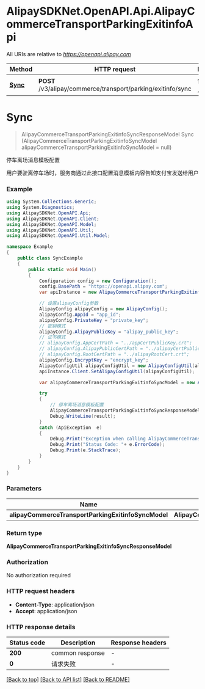 # AlipaySDKNet.OpenAPI.Api.AlipayCommerceTransportParkingExitinfoApi

All URIs are relative to *https://openapi.alipay.com*

Method | HTTP request | Description
------------- | ------------- | -------------
[**Sync**](AlipayCommerceTransportParkingExitinfoApi.md#sync) | **POST** /v3/alipay/commerce/transport/parking/exitinfo/sync | 停车离场消息模板配置


<a name="sync"></a>
# **Sync**
> AlipayCommerceTransportParkingExitinfoSyncResponseModel Sync (AlipayCommerceTransportParkingExitinfoSyncModel alipayCommerceTransportParkingExitinfoSyncModel = null)

停车离场消息模板配置

用户要驶离停车场时，服务商通过此接口配置消息模板内容告知支付宝发送给用户

### Example
```csharp
using System.Collections.Generic;
using System.Diagnostics;
using AlipaySDKNet.OpenAPI.Api;
using AlipaySDKNet.OpenAPI.Client;
using AlipaySDKNet.OpenAPI.Model;
using AlipaySDKNet.OpenAPI.Util;
using AlipaySDKNet.OpenAPI.Util.Model;

namespace Example
{
    public class SyncExample
    {
        public static void Main()
        {
            Configuration config = new Configuration();
            config.BasePath = "https://openapi.alipay.com";
            var apiInstance = new AlipayCommerceTransportParkingExitinfoApi(config);

            // 设置alipayConfig参数
            AlipayConfig alipayConfig = new AlipayConfig();
            alipayConfig.AppId = "app_id";
            alipayConfig.PrivateKey = "private_key";
            // 密钥模式
            alipayConfig.AlipayPublicKey = "alipay_public_key";
            // 证书模式
            // alipayConfig.AppCertPath = "../appCertPublicKey.crt";
            // alipayConfig.AlipayPublicCertPath = "../alipayCertPublicKey_RSA2.crt";
            // alipayConfig.RootCertPath = "../alipayRootCert.crt";
            alipayConfig.EncryptKey = "encrypt_key";
            AlipayConfigUtil alipayConfigUtil = new AlipayConfigUtil(alipayConfig);
            apiInstance.Client.SetAlipayConfigUtil(alipayConfigUtil);

            var alipayCommerceTransportParkingExitinfoSyncModel = new AlipayCommerceTransportParkingExitinfoSyncModel(); // AlipayCommerceTransportParkingExitinfoSyncModel |  (optional) 

            try
            {
                // 停车离场消息模板配置
                AlipayCommerceTransportParkingExitinfoSyncResponseModel result = apiInstance.Sync(alipayCommerceTransportParkingExitinfoSyncModel);
                Debug.WriteLine(result);
            }
            catch (ApiException  e)
            {
                Debug.Print("Exception when calling AlipayCommerceTransportParkingExitinfoApi.Sync: " + e.Message );
                Debug.Print("Status Code: "+ e.ErrorCode);
                Debug.Print(e.StackTrace);
            }
        }
    }
}
```

### Parameters

Name | Type | Description  | Notes
------------- | ------------- | ------------- | -------------
 **alipayCommerceTransportParkingExitinfoSyncModel** | **AlipayCommerceTransportParkingExitinfoSyncModel**|  | [optional] 

### Return type

**AlipayCommerceTransportParkingExitinfoSyncResponseModel**

### Authorization

No authorization required

### HTTP request headers

 - **Content-Type**: application/json
 - **Accept**: application/json


### HTTP response details
| Status code | Description | Response headers |
|-------------|-------------|------------------|
| **200** | common response |  -  |
| **0** | 请求失败 |  -  |

[[Back to top]](#) [[Back to API list]](../README.md#documentation-for-api-endpoints) [[Back to README]](../README.md)

